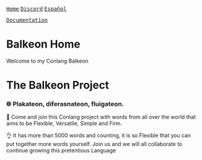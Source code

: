 [<kbd>Home</kbd>][Home] [<kbd>Discord</kbd>][Dcr] [<kbd>Español</kbd>][Span]

[Dcr]: https://discord.gg/8NPsyq7rp7
[Home]: https://metroman.me/en
[Span]: https://metroman.me/balkeon

[<kbd>Documentation</kbd>][Docs]

[Docs]: https://metroman.me/en/balkeon/docs

# Balkeon Home

Welcome to my Conlang Balkeon

# The Balkeon Project

### 🌐 Plakateon, diferasnateon, fluigateon. 

🎉 Come and join this Conlang project with words from all over the world that aims to be Flexible, Versatile, Simple and Firm.

👌 It has more than 5000 words and counting, it is so Flexible that you can put together more words yourself. Join us and we will all collaborate to continue growing this pretentious Language
